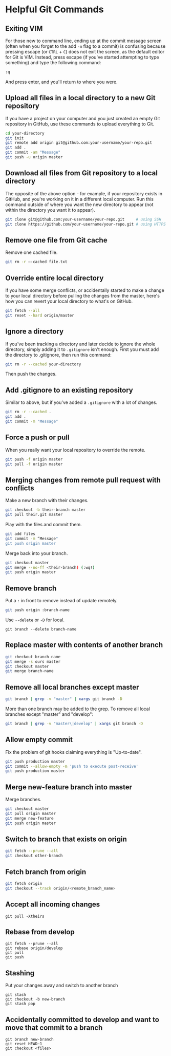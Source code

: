 # Helpful Git Commands

## Exiting VIM

For those new to command line, ending up at the commit message screen (often when you forget to the add `-m` flag to a commit) is confusing because pressing escape (or `CTRL` + `C`) does not exit the screen, as the default editor for Git is VIM. Instead, press escape (if you've started attempting to type something) and type the following command:

```bash
:q
```

And press enter, and you'll return to where you were.

## Upload all files in a local directory to a new Git repository

If you have a project on your computer and you just created an empty Git repository in GitHub, use these commands to upload everything to Git.

```bash
cd your-directory
git init
git remote add origin git@github.com:your-username/your-repo.git
git add .
git commit -am "Message"
git push -u origin master
```

## Download all files from Git repository to a local directory

The opposite of the above option - for example, if your repository exists in GitHub, and you're working on it in a different local computer. Run this command outside of where you want the new directory to appear (not within the directory you want it to appear).

```bash
git clone git@github.com:your-username/your-repo.git     # using SSH
git clone https://github.com/your-username/your-repo.git # using HTTPS
```

## Remove one file from Git cache

Remove one cached file.

```bash
git rm -r —-cached file.txt
```

## Override entire local directory

If you have some merge conflicts, or accidentally started to make a change to your local directory before pulling the changes from the master, here's how you can revert your local directory to what's on GitHub.

```bash
git fetch --all
git reset --hard origin/master
```

## Ignore a directory

If you've been tracking a directory and later decide to ignore the whole directory, simply adding it to `.gitignore` isn't enough. First you must add the directory to .gitignore, then run this command:

```bash
git rm -r --cached your-directory
```

Then push the changes.

## Add .gitignore to an existing repository

Similar to above, but if you've added a `.gitignore` with a lot of changes.

```bash
git rm -r --cached .
git add .
git commit -m "Message"
```

## Force a push or pull

When you really want your local repository to override the remote.

```bash
git push -f origin master
git pull -f origin master
```

## Merging changes from remote pull request with conflicts

Make a new branch with their changes.

```bash
git checkout -b their-branch master
git pull their.git master
```

Play with the files and commit them.    

```bash
git add files
git commit -m “Message"
git push origin master
```

Merge back into your branch.  

```bash
git checkout master
git merge --no-ff <their-branch) (:wq!)
git push origin master
```

## Remove branch

Put a `:` in front to remove instead of update remotely.

```bash
git push origin :branch-name
```

Use `--delete` or `-D` for local.

```
git branch --delete branch-name
````

## Replace master with contents of another branch

```bash
git checkout branch-name
git merge -s ours master
git checkout master
git merge branch-name
```

## Remove all local branches except master

```bash
git branch | grep -v "master" | xargs git branch -D
```

More than one branch may be added to the grep. To remove all local branches except "master" and "develop":

```bash
git branch | grep -v "master\|develop" | xargs git branch -D
```

 ## Allow empty commit
 
 Fix the problem of git hooks claiming everything is "Up-to-date".
 
 ```bash
 git push production master
 git commit --allow-empty -m 'push to execute post-receive'
 git push production master
 ```
 
 ## Merge new-feature branch into master
 
 Merge branches.

```bash
git checkout master
git pull origin master
git merge new-feature
git push origin master
```

## Switch to branch that exists on origin

```bash
git fetch --prune --all
git checkout other-branch
```

## Fetch branch from origin

```bash
git fetch origin
git checkout --track origin/<remote_branch_name>
```

## Accept all incoming changes

```
git pull -Xtheirs
```

## Rebase from develop

```
git fetch --prune --all
git rebase origin/develop
git pull
git push
```

## Stashing

Put your changes away and switch to another branch

```
git stash
git checkout -b new-branch
git stash pop
```

## Accidentally committed to develop and want to move that commit to a branch

```
git branch new-branch
git reset HEAD~1
git checkout <files>
```
